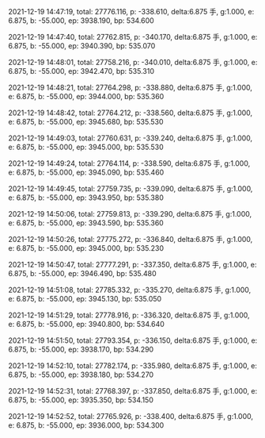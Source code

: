 2021-12-19 14:47:19, total: 27776.116, p: -338.610, delta:6.875 手, g:1.000, e: 6.875, b: -55.000, ep: 3938.190, bp: 534.600

2021-12-19 14:47:40, total: 27762.815, p: -340.170, delta:6.875 手, g:1.000, e: 6.875, b: -55.000, ep: 3940.390, bp: 535.070

2021-12-19 14:48:01, total: 27758.216, p: -340.010, delta:6.875 手, g:1.000, e: 6.875, b: -55.000, ep: 3942.470, bp: 535.310

2021-12-19 14:48:21, total: 27764.298, p: -338.880, delta:6.875 手, g:1.000, e: 6.875, b: -55.000, ep: 3944.000, bp: 535.360

2021-12-19 14:48:42, total: 27764.212, p: -338.560, delta:6.875 手, g:1.000, e: 6.875, b: -55.000, ep: 3945.680, bp: 535.530

2021-12-19 14:49:03, total: 27760.631, p: -339.240, delta:6.875 手, g:1.000, e: 6.875, b: -55.000, ep: 3945.000, bp: 535.530

2021-12-19 14:49:24, total: 27764.114, p: -338.590, delta:6.875 手, g:1.000, e: 6.875, b: -55.000, ep: 3945.090, bp: 535.460

2021-12-19 14:49:45, total: 27759.735, p: -339.090, delta:6.875 手, g:1.000, e: 6.875, b: -55.000, ep: 3943.950, bp: 535.380

2021-12-19 14:50:06, total: 27759.813, p: -339.290, delta:6.875 手, g:1.000, e: 6.875, b: -55.000, ep: 3943.590, bp: 535.360

2021-12-19 14:50:26, total: 27775.272, p: -336.840, delta:6.875 手, g:1.000, e: 6.875, b: -55.000, ep: 3945.000, bp: 535.230

2021-12-19 14:50:47, total: 27777.291, p: -337.350, delta:6.875 手, g:1.000, e: 6.875, b: -55.000, ep: 3946.490, bp: 535.480

2021-12-19 14:51:08, total: 27785.332, p: -335.270, delta:6.875 手, g:1.000, e: 6.875, b: -55.000, ep: 3945.130, bp: 535.050

2021-12-19 14:51:29, total: 27778.916, p: -336.320, delta:6.875 手, g:1.000, e: 6.875, b: -55.000, ep: 3940.800, bp: 534.640

2021-12-19 14:51:50, total: 27793.354, p: -336.150, delta:6.875 手, g:1.000, e: 6.875, b: -55.000, ep: 3938.170, bp: 534.290

2021-12-19 14:52:10, total: 27782.174, p: -335.980, delta:6.875 手, g:1.000, e: 6.875, b: -55.000, ep: 3938.180, bp: 534.270

2021-12-19 14:52:31, total: 27768.397, p: -337.850, delta:6.875 手, g:1.000, e: 6.875, b: -55.000, ep: 3935.350, bp: 534.150

2021-12-19 14:52:52, total: 27765.926, p: -338.400, delta:6.875 手, g:1.000, e: 6.875, b: -55.000, ep: 3936.000, bp: 534.300